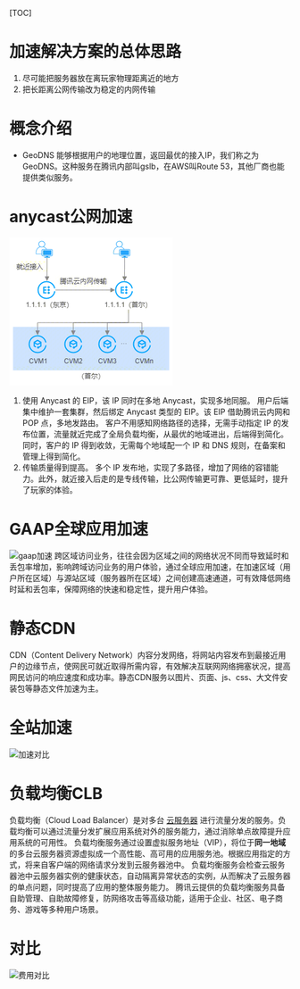 [TOC]
# 加速解决方案的总体思路
1. 尽可能把服务器放在离玩家物理距离近的地方
2. 把长距离公网传输改为稳定的内网传输

# 概念介绍
- GeoDNS
能够根据用户的地理位置，返回最优的接入IP，我们称之为GeoDNS。这种服务在腾讯内部叫gslb，在AWS叫Route 53，其他厂商也能提供类似服务。

# anycast公网加速
![anycast公网加速](../images/8.png)
1. 使用 Anycast 的 EIP，该 IP 同时在多地 Anycast，实现多地同服。
用户后端集中维护一套集群，然后绑定 Anycast 类型的 EIP。该 EIP 借助腾讯云内网和 POP 点，多地发路由。
客户不用感知网络路径的选择，无需手动指定 IP 的发布位置，流量就近完成了全局负载均衡，从最优的地域进出，后端得到简化。同时，客户的 IP 得到收敛，无需每个地域配一个 IP 和 DNS 规则，在备案和管理上得到简化。
2. 传输质量得到提高。
多个 IP 发布地，实现了多路径，增加了网络的容错能力。此外，就近接入后走的是专线传输，比公网传输更可靠、更低延时，提升了玩家的体验。

# GAAP全球应用加速
![gaap加速](/tencent/api/attachments/s3/url?attachmentid=10873124)
跨区域访问业务，往往会因为区域之间的网络状况不同而导致延时和丢包率增加，影响跨域访问业务的用户体验，通过全球应用加速，在加速区域（用户所在区域）与源站区域（服务器所在区域）之间创建高速通道，可有效降低网络时延和丢包率，保障网络的快速和稳定性，提升用户体验。

# 静态CDN
CDN（Content Delivery Network）内容分发网络，将网站内容发布到最接近用户的边缘节点，使网民可就近取得所需内容，有效解决互联网网络拥塞状况，提高网民访问的响应速度和成功率。静态CDN服务以图片、页面、js、css、大文件安装包等静态文件加速为主。

# 全站加速
![加速对比](/tencent/api/attachments/s3/url?attachmentid=10873126)

# 负载均衡CLB
负载均衡（Cloud Load Balancer）是对多台 [云服务器](https://cloud.tencent.com/doc/product/213/495) 进行流量分发的服务。负载均衡可以通过流量分发扩展应用系统对外的服务能力，通过消除单点故障提升应用系统的可用性。
负载均衡服务通过设置虚拟服务地址（VIP），将位于**同一地域**的多台云服务器资源虚拟成一个高性能、高可用的应用服务池。根据应用指定的方式，将来自客户端的网络请求分发到云服务器池中。
负载均衡服务会检查云服务器池中云服务器实例的健康状态，自动隔离异常状态的实例，从而解决了云服务器的单点问题，同时提高了应用的整体服务能力。
腾讯云提供的负载均衡服务具备自助管理、自助故障修复，防网络攻击等高级功能，适用于企业、社区、电子商务、游戏等多种用户场景。

# 对比
![费用对比](/tencent/api/attachments/s3/url?attachmentid=10873128)
